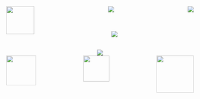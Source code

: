 <p align="center">
  <br/>
<img align="left" width="75" src="https://gifs4crds.carrd.co/assets/images/gallery06/278a712a.gif?vca07fc73a">
<img align="center" src="https://carcuvorous.carrd.co/assets/images/gallery10/56c5e183.png?v=b471a82b">
<img align="right" src="https://graphic.neocities.org/tumblr_inline_nl4mx62E0f1ry72eo.gif">
  <br/>
  <br/>
  <br/>
  <br/>
<img align="center" src="https://spotify-github-profile.kittinanx.com/api/view?uid=jayy2007&cover_image=true&theme=novatorem&show_offline=true&background_color=121212&interchange=true&bar_color=ff3700&bar_color_cover=false">
  <br/>
  <br/>
  <br/>
<img align="center" src="http://fc04.deviantart.net/fs27/f/2008/142/7/d/Kyuubi_Naruto_Anim_by_Shadowcancer.gif">
  <br/>
<img align="left" width="80" src="https://gifs.crd.co/assets/images/gallery08/7373d484.gif?v=ef433a6f">
<img align="right" width="100" src="https://oceancake.carrd.co/assets/images/gallery05/8dfc7b19.gif?v=edab04a1">
<img align="center" width="70" src="https://carcuvorous.carrd.co/assets/images/gallery24/0fc44d6c.gif?v=b471a82b">
</p>
